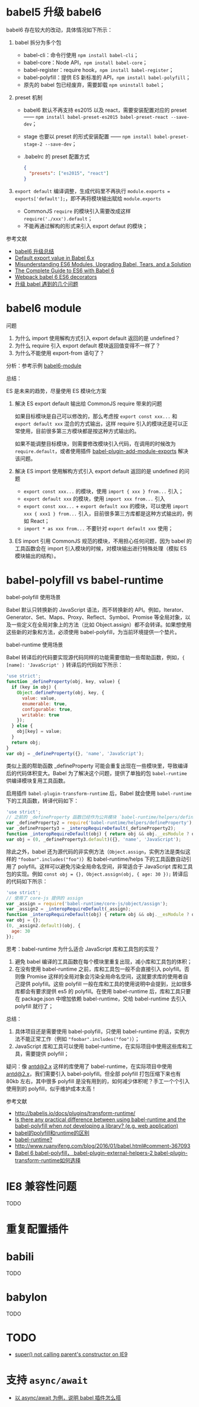 # babel5 升级 babel6
babel6 存在较大的改动，具体情况如下所示：

1. babel 拆分为多个包

    - babel-cli：命令行使用 `npm install babel-cli`；
    - babel-core：Node API，`npm install babel-core`；
    - babel-register：require hook，`npm install babel-register`；
    - babel-polyfill：提供 ES 新标准的 API，`npm install babel-polyfill`；
    - 原先的 babel 包已经废弃，需要卸载 `npm uninstall babel`；

2. preset 机制

    - babel6 默认不再支持 es2015 以及 react，需要安装配置对应的 preset —— `npm install babel-preset-es2015 babel-preset-react --save-dev`；
    - stage 也要以 preset 的形式安装配置 —— `npm install babel-preset-stage-2 --save-dev`；
    - .babelrc 的 preset 配置方式

        ```json
        {
          "presets": ["es2015", "react"]
        }
        ```

3. `export default` 编译调整，生成代码里不再执行 `module.exports = exports['default'];`，即不再将模块输出赋给 `module.exports`

    - CommonJS `require` 的模块引入需要改成这样 `require('./xxx').default`；
    - 不能再通过解构的形式来引入 export defaut 的模块；

参考文献

- [babel6 升级总结](https://segmentfault.com/a/1190000004301150)
- [Default export value in Babel 6.x](http://schempy.com/2016/04/08/default_export_value_babel_6x/)
- [Misunderstanding ES6 Modules, Upgrading Babel, Tears, and a Solution](https://medium.com/@kentcdodds/misunderstanding-es6-modules-upgrading-babel-tears-and-a-solution-ad2d5ab93ce0#.m0cz4izeb)
- [The Complete Guide to ES6 with Babel 6](http://jamesknelson.com/the-complete-guide-to-es6-with-babel-6/)
- [Webpack babel 6 ES6 decorators](http://stackoverflow.com/questions/33801311/webpack-babel-6-es6-decorators)
- [升级 babel 遇到的几个问题](https://chemzqm.me/babel-problems)

# babel6 module
问题

1. 为什么 import 使用解构方式引入 export default 返回的是 undefined？
2. 为什么 require 引入 export default 模块返回值变得不一样了？
3. 为什么不能使用 export-from 语句了？

分析：参考示例 [babel6-module]('./babel6-module')

总结：

ES 是未来的趋势，尽量使用 ES 模块化方案

1. 解决 ES export default 输出给 CommonJS require 带来的问题

    如果目标模块是自己可以修改的，那么考虑按 `export const xxx...` 和 `export default xxx` 混合的方式输出，这样 require 引入的模块还是可以正常使用，目前很多第三方模块都是按这种方式输出的。

    如果不能调整目标模块，则需要修改模块引入代码，在调用的时候改为 `require.default`，或者使用插件 [babel-plugin-add-module-exports](https://www.npmjs.com/package/babel-plugin-add-module-exports) 解决该问题。

2. 解决 ES import 使用解构方式引入 export default 返回的是 undefined 的问题

    - `export const xxx...` 的模块，使用 `import { xxx } from...` 引入；
    - `export default xxx` 的模块，使用 `import xxx from...` 引入
    - `export const xxx...` + `export default xxx` 的模块，可以使用 `import xxx { xxx1 } from...` 引入，目前很多第三方库都是这种方式输出的，例如 React；
    - `import * as xxx from...` 不要针对 `export default xxx` 使用；

3. ES import 引用 CommonJS 规范的模块，不用担心任何问题，因为 babel 的工具函数会在 import 引入模块的时候，对模块输出进行特殊处理（模拟 ES 模块输出的结构）。

# babel-polyfill vs babel-runtime
babel-polyfill 使用场景

Babel 默认只转换新的 JavaScript 语法，而不转换新的 API。例如，Iterator、Generator、Set、Maps、Proxy、Reflect、Symbol、Promise 等全局对象，以及一些定义在全局对象上的方法（比如 Object.assign）都不会转译。如果想使用这些新的对象和方法，必须使用 babel-polyfill，为当前环境提供一个垫片。

babel-runtime 使用场景

Babel 转译后的代码要实现源代码同样的功能需要借助一些帮助函数，例如，`{ [name]: 'JavaScript' }` 转译后的代码如下所示：

```javascript
'use strict';
function _defineProperty(obj, key, value) {
  if (key in obj) {
    Object.defineProperty(obj, key, {
      value: value,
      enumerable: true,
      configurable: true,
      writable: true
    });
  } else {
    obj[key] = value;
  }
  return obj;
}
var obj = _defineProperty({}, 'name', 'JavaScript');
```

类似上面的帮助函数 _defineProperty 可能会重复出现在一些模块里，导致编译后的代码体积变大。Babel 为了解决这个问题，提供了单独的包 `babel-runtime` 供编译模块复用工具函数。

启用插件 `babel-plugin-transform-runtime` 后，Babel 就会使用 `babel-runtime` 下的工具函数，转译代码如下：

```javascript
'use strict';
// 之前的 _defineProperty 函数已经作为公共模块 `babel-runtime/helpers/defineProperty` 使用
var _defineProperty2 = require('babel-runtime/helpers/defineProperty');
var _defineProperty3 = _interopRequireDefault(_defineProperty2);
function _interopRequireDefault(obj) { return obj && obj.__esModule ? obj : { default: obj }; }
var obj = (0, _defineProperty3.default)({}, 'name', 'JavaScript');
```

除此之外，babel 还为源代码的非实例方法（`Object.assign`，实例方法是类似这样的 `"foobar".includes("foo")`）和 babel-runtime/helps 下的工具函数自动引用了 polyfill。这样可以避免污染全局命名空间，非常适合于 JavaScript 库和工具包的实现。例如 `const obj = {}, Object.assign(obj, { age: 30 });` 转译后的代码如下所示：

```javascript
'use strict';
// 使用了 core-js 提供的 assign
var _assign = require('babel-runtime/core-js/object/assign');
var _assign2 = _interopRequireDefault(_assign);
function _interopRequireDefault(obj) { return obj && obj.__esModule ? obj : { default: obj }; }
var obj = {};
(0, _assign2.default)(obj, {
  age: 30
});
```

思考：babel-runtime 为什么适合 JavaScript 库和工具包的实现？

1. 避免 babel 编译的工具函数在每个模块里重复出现，减小库和工具包的体积；
2. 在没有使用 babel-runtime 之前，库和工具包一般不会直接引入 polyfill。否则像 Promise 这样的全局对象会污染全局命名空间，这就要求库的使用者自己提供 polyfill。这些 polyfill 一般在库和工具的使用说明中会提到，比如很多库都会有要求提供 es5 的 polyfill。在使用 babel-runtime 后，库和工具只要在 package.json 中增加依赖 babel-runtime，交给 babel-runtime 去引入 polyfill 就行了；

总结：

1. 具体项目还是需要使用 babel-polyfill，只使用 babel-runtime 的话，实例方法不能正常工作（例如 `"foobar".includes("foo")`）；
2. JavaScript 库和工具可以使用 babel-runtime，在实际项目中使用这些库和工具，需要提供 polyfill；

疑问：像 antd@2.x 这样的库使用了 babel-runtime，在实际项目中使用 antd@2.x，我们需要引入 babel-polyfill。但全部 polyfill 打包压缩下来也有 80kb 左右，其中很多 polyfill 是没有用到的，如何减少体积呢？手工一个个引入使用到的 polyfill，似乎维护成本太高！

参考文献

- http://babeljs.io/docs/plugins/transform-runtime/
- [Is there any practical difference between using babel-runtime and the babel-polyfill when *not* developing a library? (e.g. web application)](http://stackoverflow.com/questions/31781756/is-there-any-practical-difference-between-using-babel-runtime-and-the-babel-poly)
- [babel的polyfill和runtime的区别](https://segmentfault.com/q/1010000005596587)
- [babel-runtime?](https://github.com/ant-design/ant-design/issues/2814)
- http://www.ruanyifeng.com/blog/2016/01/babel.html#comment-367093
- [Babel 6 babel-polyfill， babel-plugin-external-helpers-2 babel-plugin-transform-runtime如何选择](https://cnodejs.org/topic/56a836e7073124894b190b60)

# IE8 兼容性问题
TODO


# 重复配置插件

# babili
TODO

# babylon
TODO

# TODO
- [super() not calling parent's constructor on IE9](https://github.com/babel/babelify/issues/133)

# 支持 `async/await` 
- [以 async/await 为例，说明 babel 插件怎么搭](http://io.upyun.com/2017/06/06/babel-async/)
